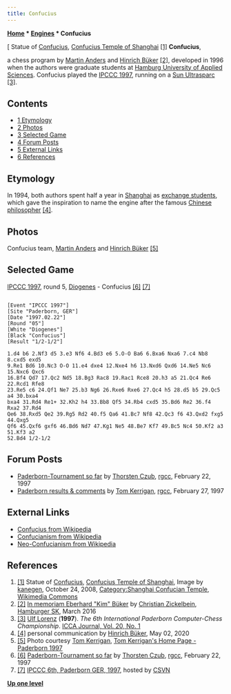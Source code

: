 ```yaml
---
title: Confucius
---
```

**[Home](Home "Home") * [Engines](Engines "Engines") * Confucius**

\[ Statue of [Confucius](https://en.wikipedia.org/wiki/Confucius), [Confucius Temple of Shanghai](https://en.wikipedia.org/wiki/Confucian_Temple_of_Shanghai) <a id="cite-note-1" href="#cite-ref-1">[1]</a>
**Confucius**,

a chess program by [Martin Anders](index.php?title=Martin_Anders&action=edit&redlink=1 "Martin Anders (page does not exist)") and [Hinrich Büker](index.php?title=Hinrich_B%C3%BCker&action=edit&redlink=1 "Hinrich Büker (page does not exist)") <a id="cite-note-2" href="#cite-ref-2">[2]</a>,
developed in 1996 when the authors were graduate students at [Hamburg University of Applied Sciences](https://en.wikipedia.org/wiki/Hamburg_University_of_Applied_Sciences).
Confucius played the [IPCCC 1997](IPCCC_1997 "IPCCC 1997"), running on a [Sun Ultrasparc](SPARC "SPARC") <a id="cite-note-3" href="#cite-ref-3">[3]</a>.

## Contents

- [1 Etymology](#etymology)
- [2 Photos](#photos)
- [3 Selected Game](#selected-game)
- [4 Forum Posts](#forum-posts)
- [5 External Links](#external-links)
- [6 References](#references)

## Etymology

In 1994, both authors spent half a year in [Shanghai](https://en.wikipedia.org/wiki/Shanghai) as [exchange students](https://en.wikipedia.org/wiki/Student_exchange_program),
which gave the inspiration to name the engine after the famous [Chinese philosopher](https://en.wikipedia.org/wiki/Chinese_philosophy) <a id="cite-note-4" href="#cite-ref-4">[4]</a>.

## Photos

[](http://www.tckerrigan.com/Chess/Stobor/Paderborn/)
Confucius team, [Martin Anders](index.php?title=Martin_Anders&action=edit&redlink=1 "Martin Anders (page does not exist)") and [Hinrich Büker](index.php?title=Hinrich_B%C3%BCker&action=edit&redlink=1 "Hinrich Büker (page does not exist)") <a id="cite-note-5" href="#cite-ref-5">[5]</a>

## Selected Game

[IPCCC 1997](IPCCC_1997 "IPCCC 1997"), round 5, [Diogenes](Diogenes "Diogenes") - Confucius <a id="cite-note-6" href="#cite-ref-6">[6]</a>
<a id="cite-note-7" href="#cite-ref-7">[7]</a>

```

[Event "IPCCC 1997"]
[Site "Paderborn, GER"]
[Date "1997.02.22"]
[Round "05"]
[White "Diogenes"]
[Black "Confucius"]
[Result "1/2-1/2"]

1.d4 b6 2.Nf3 d5 3.e3 Nf6 4.Bd3 e6 5.O-O Ba6 6.Bxa6 Nxa6 7.c4 Nb8 8.cxd5 exd5 
9.Re1 Bd6 10.Nc3 O-O 11.e4 dxe4 12.Nxe4 h6 13.Nxd6 Qxd6 14.Ne5 Nc6 15.Nxc6 Qxc6 
16.Bf4 Qd7 17.Qc2 Nd5 18.Bg3 Rac8 19.Rac1 Rce8 20.h3 a5 21.Qc4 Re6 22.Rcd1 Rfe8 
23.Re5 c6 24.Qf1 Ne7 25.b3 Ng6 26.Rxe6 Rxe6 27.Qc4 h5 28.d5 b5 29.Qc5 a4 30.bxa4 
bxa4 31.Rd4 Re1+ 32.Kh2 h4 33.Bb8 Qf5 34.Rb4 cxd5 35.Bd6 Re2 36.f4 Rxa2 37.Rd4 
Qe6 38.Rxd5 Qe2 39.Rg5 Rd2 40.f5 Qa6 41.Bc7 Nf8 42.Qc3 f6 43.Qxd2 fxg5 44.Qxg5 
Qf6 45.Qxf6 gxf6 46.Bd6 Nd7 47.Kg1 Ne5 48.Be7 Kf7 49.Bc5 Nc4 50.Kf2 a3 51.Kf3 a2 
52.Bd4 1/2-1/2

```

## Forum Posts

- [Paderborn-Tournament so far](https://groups.google.com/d/msg/rec.games.chess.computer/Vc4ghn6rsqM/jCijF0IJj2wJ) by [Thorsten Czub](Thorsten_Czub "Thorsten Czub"), [rgcc](Computer_Chess_Forums "Computer Chess Forums"), February 22, 1997
- [Paderborn results & comments](https://groups.google.com/group/rec.games.chess.computer/browse_frm/thread/8a46e25ab19f8048) by [Tom Kerrigan](Tom_Kerrigan "Tom Kerrigan"), [rgcc](Computer_Chess_Forums "Computer Chess Forums"), February 27, 1997

## External Links

- [Confucius from Wikipedia](https://en.wikipedia.org/wiki/Confucius)
- [Confucianism from Wikipedia](https://en.wikipedia.org/wiki/Confucianism)
- [Neo-Confucianism from Wikipedia](https://en.wikipedia.org/wiki/Neo-Confucianism)

## References

1. <a id="cite-ref-1" href="#cite-note-1">[1]</a> Statue of [Confucius](https://en.wikipedia.org/wiki/Confucius), [Confucius Temple of Shanghai](https://en.wikipedia.org/wiki/Confucian_Temple_of_Shanghai), Image by [kanegen](https://www.flickr.com/photos/kanegen/), October 24, 2008, [Category:Shanghai Confucian Temple](https://commons.wikimedia.org/wiki/Category:Shanghai_Confucian_Temple), [Wikimedia Commons](https://en.wikipedia.org/wiki/Wikimedia_Commons)
1. <a id="cite-ref-2" href="#cite-note-2">[2]</a> [In memoriam Eberhard "Kim" Büker](https://www.hsk1830.de/pages/nachrufe/bueker/e_bueker.htm) by [Christian Zickelbein](https://de.wikipedia.org/wiki/Christian_Zickelbein), [Hamburger SK](https://de.wikipedia.org/wiki/Hamburger_SK), March 2016
1. <a id="cite-ref-3" href="#cite-note-3">[3]</a> [Ulf Lorenz](Ulf_Lorenz "Ulf Lorenz") (**1997**). *The 6th International Paderborn Computer-Chess Championship*. [ICCA Journal, Vol. 20, No. 1](ICGA_Journal#20_1 "ICGA Journal")
1. <a id="cite-ref-4" href="#cite-note-4">[4]</a> personal communication by [Hinrich Büker](index.php?title=Hinrich_B%C3%BCker&action=edit&redlink=1 "Hinrich Büker (page does not exist)"), May 02, 2020
1. <a id="cite-ref-5" href="#cite-note-5">[5]</a> Photo courtesy [Tom Kerrigan](Tom_Kerrigan "Tom Kerrigan"), [Tom Kerrigan's Home Page - Paderborn 1997](http://www.tckerrigan.com/Chess/Stobor/Paderborn/)
1. <a id="cite-ref-6" href="#cite-note-6">[6]</a> [Paderborn-Tournament so far](https://groups.google.com/d/msg/rec.games.chess.computer/Vc4ghn6rsqM/jCijF0IJj2wJ) by [Thorsten Czub](Thorsten_Czub "Thorsten Czub"), [rgcc](Computer_Chess_Forums "Computer Chess Forums"), February 22, 1997
1. <a id="cite-ref-7" href="#cite-note-7">[7]</a>  [IPCCC 6th, Paderborn GER, 1997](https://www.csvn.nl/index.php/download/partijen/ipccc/106-ipccc-6th-paderborn-ger-1997), hosted by [CSVN](CSVN "CSVN")

**[Up one level](Engines "Engines")**

